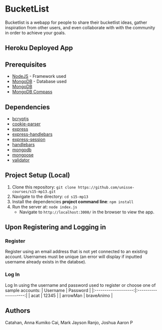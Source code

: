 # BucketList

Bucketlist is a webapp for people to share their bucketlist ideas, gather inspiration from other users, and even collaborate with with the community in order to achieve your goals.

## Heroku Deployed App


## Prerequisites
* [NodeJS](https://nodejs.org/en/download/) - Framework used
* [MongoDB](https://www.mongodb.com/download-center#community) - Database used
* [MongoDB](https://www.mongodb.com/download-center#community)
* [MongoDB Compass](https://www.mongodb.com/download-center/compass)

## Dependencies
- [bcryptjs](https://www.npmjs.com/package/bcrypt)
- [cookie-parser](https://www.npmjs.com/package/cookie-parser)
- [express](https://www.npmjs.com/package/express)
- [express-handlebars](https://www.npmjs.com/package/express-handlebars)
- [express-session](https://www.npmjs.com/package/express-session)
- [handlebars](https://www.npmjs.com/package/handlebars)
- [mongodb](https://www.npmjs.com/package/mongodb)
- [mongoose](https://www.npmjs.com/package/mongoose)
- [validator](https://www.npmjs.com/package/validator)

## Project Setup (Local)
1. Clone this repository: `git clone https://github.com/unisse-courses/s15-mp13.git`
2. Navigate to the directory: `cd s15-mp13`
3. Install the dependencies **project command line**: `npm install`   
4. Run the server at: `node index.js`
    * Navigate to `http://localhost:3000/` in the browser to view the app.

## Upon Registering and Logging in

### Register
Register using an email address that is not yet connected to an existing account. Usernames must be unique (an error will display if inputted username already exists in the databse).

### Log In
Log In using the username and password used to register or choose one of sample accounts:
|       Username       |       Password       |
|:--------------------:|:--------------------:|
| acat                 | 12345                |
| arrowMan             | braveAnimo           |

## Authors

Catahan, Anna Kumiko
Cai, Mark Jayson
Ranjo, Joshua Aaron P



